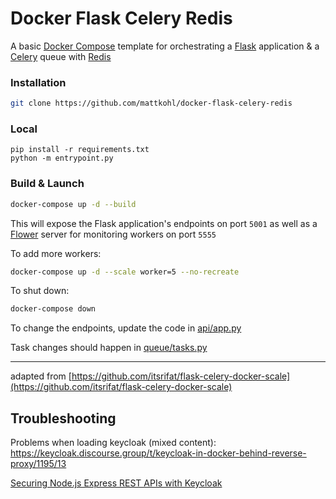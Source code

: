 # Docker Flask Celery Redis

A basic [Docker Compose](https://docs.docker.com/compose/) template for orchestrating a [Flask](http://flask.pocoo.org/) application & a [Celery](http://www.celeryproject.org/) queue with [Redis](https://redis.io/)

### Installation

```bash
git clone https://github.com/mattkohl/docker-flask-celery-redis
```

### Local
```shell
pip install -r requirements.txt
python -m entrypoint.py
```

### Build & Launch

```bash
docker-compose up -d --build
```

This will expose the Flask application's endpoints on port `5001` as well as a [Flower](https://github.com/mher/flower) server for monitoring workers on port `5555`

To add more workers:
```bash
docker-compose up -d --scale worker=5 --no-recreate
```

To shut down:

```bash
docker-compose down
```

To change the endpoints, update the code in [api/app.py](api/src/app.py)

Task changes should happen in [queue/tasks.py](src/consume.py)

---

adapted from [https://github.com/itsrifat/flask-celery-docker-scale](https://github.com/itsrifat/flask-celery-docker-scale)

## Troubleshooting
Problems when loading keycloak (mixed content):
https://keycloak.discourse.group/t/keycloak-in-docker-behind-reverse-proxy/1195/13

[Securing Node.js Express REST APIs with Keycloak](https://medium.com/devops-dudes/securing-node-js-express-rest-apis-with-keycloak-a4946083be51)
